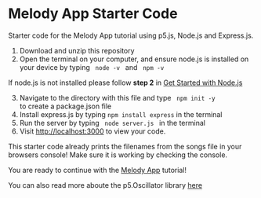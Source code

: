 # Melody App Starter Code
Starter code for the Melody App tutorial using p5.js, Node.js and Express.js.

1. Download and unzip this repository
2. Open the terminal on your computer, and ensure node.js is installed on your device by typing <code> node -v </code> and <code> npm -v </code>

If node.js is not installed please follow **step 2** in [Get Started with Node.js](https://docs.google.com/document/d/1n6Je0Lzht2ibQmN1st1ccth47ppNhIYtMBTOwNAAFdo/edit?usp=sharing)

3.  Navigate to the directory with this file and type <code> npm init -y </code> to create a package.json file
4. Install express.js by typing <code>npm install express</code> in the terminal
5. Run the server by typing <code> node server.js </code> in the terminal
6. Visit [http://localhost:3000](http://localhost:3000) to view your code.

This starter code already prints the filenames from the songs file in your browsers console! Make sure it is working by checking the console. 

You are ready to continue with the [Melody App](https://docs.google.com/document/u/0/d/1mzJv-7qU1_CmkWI0ZFeqf3CeBfpOOVIrvPRZtxqFxRI/edit) tutorial!

You can also read more aboute the p5.Oscillator library [here](https://p5js.org/reference/#/p5.Oscillator)
